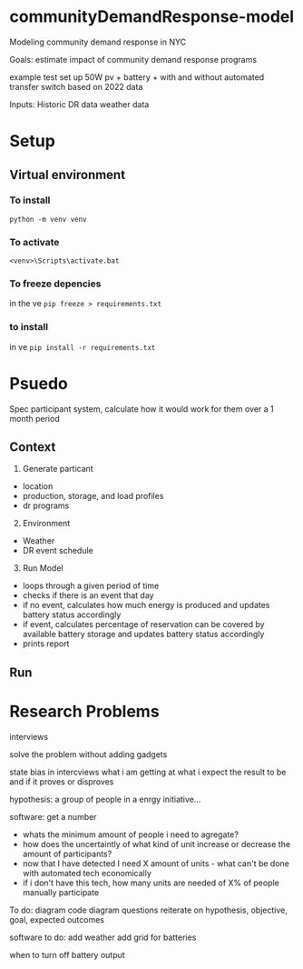 # communityDemandResponse-model

Modeling community demand response in NYC

Goals:
estimate impact of community demand response programs

example test set up
50W pv + battery + with and without automated transfer switch based on 2022 data

Inputs:
Historic DR data
weather data


# Setup

##  Virtual environment

### To install
`python -m venv venv`

### To activate

`<venv>\Scripts\activate.bat`

### To freeze depencies

in the ve
`pip freeze > requirements.txt`

### to install

in ve
`pip install -r requirements.txt`

# Psuedo

Spec participant system, calculate how it would work for them over a 1 month period

## Context

1) Generate particant
* location
* production, storage, and load profiles
* dr programs

2) Environment
* Weather
* DR event schedule

3) Run Model
* loops through a given period of time
* checks if there is an event that day
* if no event, calculates how much energy is produced and updates battery status accordingly
* if event, calculates percentage of reservation can be covered by available battery storage and updates battery status accordingly
* prints report


## Run

# Research Problems

interviews

solve the problem without adding gadgets

state bias in intercviews
what i am getting at
what i expect the result to be
and if it proves or disproves

hypothesis: a group of people in a enrgy initiative...

software:
get a number
* whats the minimum amount of people i need to agregate?
* how does the uncertaintly of what kind of unit increase or decrease the amount of participants?
* now that I have detected I need X amount of units - what can't be done with automated tech economically
* if i don't have this tech, how many units are needed of X% of people manually participate

To do:
diagram code
diagram questions
reiterate on hypothesis, objective, goal, expected outcomes

software to do:
add weather
add grid for batteries

when to turn off battery output

## 